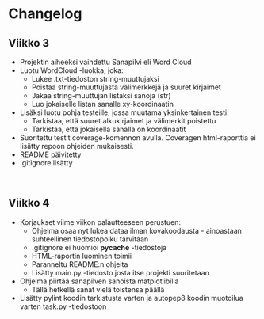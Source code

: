 # Changelog

## Viikko 3
* Projektin aiheeksi vaihdettu Sanapilvi eli Word Cloud
* Luotu WordCloud -luokka, joka:
  * Lukee .txt-tiedoston string-muuttujaksi
  * Poistaa string-muuttujasta välimerkkejä ja suuret kirjaimet
  * Jakaa string-muuttujan listaksi sanoja (str)
  * Luo jokaiselle listan sanalle xy-koordinaatin
* Lisäksi luotu pohja testeille, jossa muutama yksinkertainen testi:
  * Tarkistaa, että suuret alkukirjaimet ja välimerkit poistettu
  * Tarkistaa, että jokaisella sanalla on koordinaatit
* Suoritettu testit coverage-komennon avulla. Coveragen html-raporttia ei lisätty repoon ohjeiden mukaisesti.
* README päivitetty
* .gitignore lisätty
<br />

## Viikko 4
* Korjaukset viime viikon palautteeseen perustuen:
  * Ohjelma osaa nyt lukea dataa ilman kovakoodausta - ainoastaan suhteellinen tiedostopolku tarvitaan
  * .gitignore ei huomioi __pycache__ -tiedostoja
  * HTML-raportin luominen toimii
  * Paranneltu README:n ohjeita
  * Lisätty main.py -tiedosto josta itse projekti suoritetaan
* Ohjelma piirtää sanapilven sanoista matplotlibilla
  * Tällä hetkellä sanat vielä toistensa päällä
* Lisätty pylint koodin tarkistusta varten ja autopep8 koodin muotoilua varten task.py -tiedostoon

